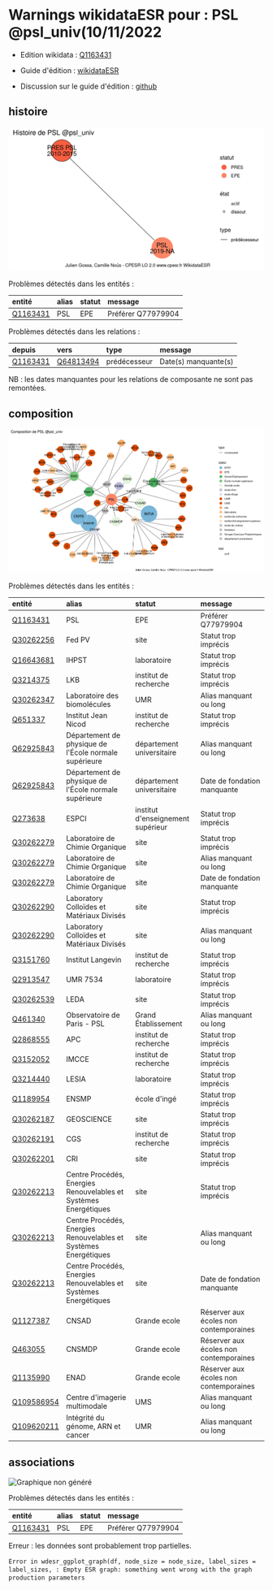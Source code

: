 Warnings wikidataESR pour : PSL @psl_univ(10/11/2022
================

- Edition wikidata : [Q1163431](https://www.wikidata.org/wiki/Q1163431)
- Guide d'édition : [wikidataESR](https://github.com/cpesr/wikidataESR/)

- Discussion sur le guide d'édition : [github](https://github.com/cpesr/wikidataESR/issues)



## histoire 

![Graphique non généré](Q1163431-histoire.png) 

Problèmes détectés dans les entités :

|entité                                             |alias |statut |message            |
|:--------------------------------------------------|:-----|:------|:------------------|
|[Q1163431](https://www.wikidata.org/wiki/Q1163431) |PSL   |EPE    |Préférer Q77979904 |

Problèmes détectés dans les relations :

|depuis                                             |vers                                                 |type         |message              |
|:--------------------------------------------------|:----------------------------------------------------|:------------|:--------------------|
|[Q1163431](https://www.wikidata.org/wiki/Q1163431) |[Q64813494](https://www.wikidata.org/wiki/Q64813494) |prédécesseur |Date(s) manquante(s) |

NB : les dates manquantes pour les relations de composante ne sont pas remontées. 



## composition 

![Graphique non généré](Q1163431-composition.png) 

Problèmes détectés dans les entités :

|entité                                                 |alias                                                            |statut                            |message                                |
|:------------------------------------------------------|:----------------------------------------------------------------|:---------------------------------|:--------------------------------------|
|[Q1163431](https://www.wikidata.org/wiki/Q1163431)     |PSL                                                              |EPE                               |Préférer Q77979904                     |
|[Q30262256](https://www.wikidata.org/wiki/Q30262256)   |Fed PV                                                           |site                              |Statut trop imprécis                   |
|[Q16643681](https://www.wikidata.org/wiki/Q16643681)   |IHPST                                                            |laboratoire                       |Statut trop imprécis                   |
|[Q3214375](https://www.wikidata.org/wiki/Q3214375)     |LKB                                                              |institut de recherche             |Statut trop imprécis                   |
|[Q30262347](https://www.wikidata.org/wiki/Q30262347)   |Laboratoire des biomolécules                                     |UMR                               |Alias manquant ou long                 |
|[Q651337](https://www.wikidata.org/wiki/Q651337)       |Institut Jean Nicod                                              |institut de recherche             |Statut trop imprécis                   |
|[Q62925843](https://www.wikidata.org/wiki/Q62925843)   |Département de physique de l'École normale supérieure            |département universitaire         |Alias manquant ou long                 |
|[Q62925843](https://www.wikidata.org/wiki/Q62925843)   |Département de physique de l'École normale supérieure            |département universitaire         |Date de fondation manquante            |
|[Q273638](https://www.wikidata.org/wiki/Q273638)       |ESPCI                                                            |institut d'enseignement supérieur |Statut trop imprécis                   |
|[Q30262279](https://www.wikidata.org/wiki/Q30262279)   |Laboratoire de Chimie Organique                                  |site                              |Statut trop imprécis                   |
|[Q30262279](https://www.wikidata.org/wiki/Q30262279)   |Laboratoire de Chimie Organique                                  |site                              |Alias manquant ou long                 |
|[Q30262279](https://www.wikidata.org/wiki/Q30262279)   |Laboratoire de Chimie Organique                                  |site                              |Date de fondation manquante            |
|[Q30262290](https://www.wikidata.org/wiki/Q30262290)   |Laboratory Colloïdes et Matériaux Divisés                        |site                              |Statut trop imprécis                   |
|[Q30262290](https://www.wikidata.org/wiki/Q30262290)   |Laboratory Colloïdes et Matériaux Divisés                        |site                              |Alias manquant ou long                 |
|[Q3151760](https://www.wikidata.org/wiki/Q3151760)     |Institut Langevin                                                |institut de recherche             |Statut trop imprécis                   |
|[Q2913547](https://www.wikidata.org/wiki/Q2913547)     |UMR 7534                                                         |laboratoire                       |Statut trop imprécis                   |
|[Q30262539](https://www.wikidata.org/wiki/Q30262539)   |LEDA                                                             |site                              |Statut trop imprécis                   |
|[Q461340](https://www.wikidata.org/wiki/Q461340)       |Observatoire de Paris - PSL                                      |Grand Établissement               |Alias manquant ou long                 |
|[Q2868555](https://www.wikidata.org/wiki/Q2868555)     |APC                                                              |institut de recherche             |Statut trop imprécis                   |
|[Q3152052](https://www.wikidata.org/wiki/Q3152052)     |IMCCE                                                            |institut de recherche             |Statut trop imprécis                   |
|[Q3214440](https://www.wikidata.org/wiki/Q3214440)     |LESIA                                                            |laboratoire                       |Statut trop imprécis                   |
|[Q1189954](https://www.wikidata.org/wiki/Q1189954)     |ENSMP                                                            |école d'ingé                      |Statut trop imprécis                   |
|[Q30262187](https://www.wikidata.org/wiki/Q30262187)   |GEOSCIENCE                                                       |site                              |Statut trop imprécis                   |
|[Q30262191](https://www.wikidata.org/wiki/Q30262191)   |CGS                                                              |institut de recherche             |Statut trop imprécis                   |
|[Q30262201](https://www.wikidata.org/wiki/Q30262201)   |CRI                                                              |site                              |Statut trop imprécis                   |
|[Q30262213](https://www.wikidata.org/wiki/Q30262213)   |Centre Procédés, Energies Renouvelables et Systèmes Energétiques |site                              |Statut trop imprécis                   |
|[Q30262213](https://www.wikidata.org/wiki/Q30262213)   |Centre Procédés, Energies Renouvelables et Systèmes Energétiques |site                              |Alias manquant ou long                 |
|[Q30262213](https://www.wikidata.org/wiki/Q30262213)   |Centre Procédés, Energies Renouvelables et Systèmes Energétiques |site                              |Date de fondation manquante            |
|[Q1127387](https://www.wikidata.org/wiki/Q1127387)     |CNSAD                                                            |Grande ecole                      |Réserver aux écoles non contemporaines |
|[Q463055](https://www.wikidata.org/wiki/Q463055)       |CNSMDP                                                           |Grande ecole                      |Réserver aux écoles non contemporaines |
|[Q1135990](https://www.wikidata.org/wiki/Q1135990)     |ENAD                                                             |Grande ecole                      |Réserver aux écoles non contemporaines |
|[Q109586954](https://www.wikidata.org/wiki/Q109586954) |Centre d'imagerie multimodale                                    |UMS                               |Alias manquant ou long                 |
|[Q109620211](https://www.wikidata.org/wiki/Q109620211) |Intégrité du génome, ARN et cancer                               |UMR                               |Alias manquant ou long                 |

 



## associations 

![Graphique non généré](Q1163431-associations.png) 

Problèmes détectés dans les entités :

|entité                                             |alias |statut |message            |
|:--------------------------------------------------|:-----|:------|:------------------|
|[Q1163431](https://www.wikidata.org/wiki/Q1163431) |PSL   |EPE    |Préférer Q77979904 |

 


Erreur : les données sont probablement trop partielles.
```
Error in wdesr_ggplot_graph(df, node_size = node_size, label_sizes = label_sizes, : Empty ESR graph: something went wrong with the graph production parameters

``` 

